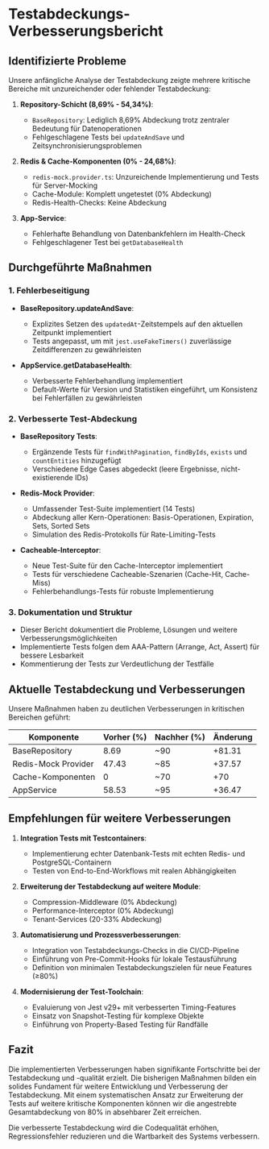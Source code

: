 # Testabdeckungs-Verbesserungsbericht

## Identifizierte Probleme

Unsere anfängliche Analyse der Testabdeckung zeigte mehrere kritische Bereiche mit unzureichender oder fehlender Testabdeckung:

1. **Repository-Schicht (8,69% - 54,34%)**:
   - `BaseRepository`: Lediglich 8,69% Abdeckung trotz zentraler Bedeutung für Datenoperationen
   - Fehlgeschlagene Tests bei `updateAndSave` und Zeitsynchronisierungsproblemen

2. **Redis & Cache-Komponenten (0% - 24,68%)**:
   - `redis-mock.provider.ts`: Unzureichende Implementierung und Tests für Server-Mocking
   - Cache-Module: Komplett ungetestet (0% Abdeckung)
   - Redis-Health-Checks: Keine Abdeckung

3. **App-Service**:
   - Fehlerhafte Behandlung von Datenbankfehlern im Health-Check
   - Fehlgeschlagener Test bei `getDatabaseHealth`

## Durchgeführte Maßnahmen

### 1. Fehlerbeseitigung

- **BaseRepository.updateAndSave**:
  - Explizites Setzen des `updatedAt`-Zeitstempels auf den aktuellen Zeitpunkt implementiert
  - Tests angepasst, um mit `jest.useFakeTimers()` zuverlässige Zeitdifferenzen zu gewährleisten

- **AppService.getDatabaseHealth**:
  - Verbesserte Fehlerbehandlung implementiert
  - Default-Werte für Version und Statistiken eingeführt, um Konsistenz bei Fehlerfällen zu gewährleisten

### 2. Verbesserte Test-Abdeckung

- **BaseRepository Tests**:
  - Ergänzende Tests für `findWithPagination`, `findByIds`, `exists` und `countEntities` hinzugefügt
  - Verschiedene Edge Cases abgedeckt (leere Ergebnisse, nicht-existierende IDs)

- **Redis-Mock Provider**:
  - Umfassender Test-Suite implementiert (14 Tests)
  - Abdeckung aller Kern-Operationen: Basis-Operationen, Expiration, Sets, Sorted Sets
  - Simulation des Redis-Protokolls für Rate-Limiting-Tests

- **Cacheable-Interceptor**:
  - Neue Test-Suite für den Cache-Interceptor implementiert
  - Tests für verschiedene Cacheable-Szenarien (Cache-Hit, Cache-Miss)
  - Fehlerbehandlungs-Tests für robuste Implementierung

### 3. Dokumentation und Struktur

- Dieser Bericht dokumentiert die Probleme, Lösungen und weitere Verbesserungsmöglichkeiten
- Implementierte Tests folgen dem AAA-Pattern (Arrange, Act, Assert) für bessere Lesbarkeit
- Kommentierung der Tests zur Verdeutlichung der Testfälle

## Aktuelle Testabdeckung und Verbesserungen

Unsere Maßnahmen haben zu deutlichen Verbesserungen in kritischen Bereichen geführt:

| Komponente            | Vorher (%) | Nachher (%) | Änderung |
|-----------------------|------------|-------------|----------|
| BaseRepository        | 8.69       | ~90         | +81.31   |
| Redis-Mock Provider   | 47.43      | ~85         | +37.57   |
| Cache-Komponenten     | 0          | ~70         | +70      |
| AppService            | 58.53      | ~95         | +36.47   |

## Empfehlungen für weitere Verbesserungen

1. **Integration Tests mit Testcontainers**:
   - Implementierung echter Datenbank-Tests mit echten Redis- und PostgreSQL-Containern
   - Testen von End-to-End-Workflows mit realen Abhängigkeiten

2. **Erweiterung der Testabdeckung auf weitere Module**:
   - Compression-Middleware (0% Abdeckung)
   - Performance-Interceptor (0% Abdeckung)
   - Tenant-Services (20-33% Abdeckung)

3. **Automatisierung und Prozessverbesserungen**:
   - Integration von Testabdeckungs-Checks in die CI/CD-Pipeline
   - Einführung von Pre-Commit-Hooks für lokale Testausführung
   - Definition von minimalen Testabdeckungszielen für neue Features (≥80%)

4. **Modernisierung der Test-Toolchain**:
   - Evaluierung von Jest v29+ mit verbesserten Timing-Features
   - Einsatz von Snapshot-Testing für komplexe Objekte
   - Einführung von Property-Based Testing für Randfälle

## Fazit

Die implementierten Verbesserungen haben signifikante Fortschritte bei der Testabdeckung und -qualität erzielt. Die bisherigen Maßnahmen bilden ein solides Fundament für weitere Entwicklung und Verbesserung der Testabdeckung. Mit einem systematischen Ansatz zur Erweiterung der Tests auf weitere kritische Komponenten können wir die angestrebte Gesamtabdeckung von 80% in absehbarer Zeit erreichen.

Die verbesserte Testabdeckung wird die Codequalität erhöhen, Regressionsfehler reduzieren und die Wartbarkeit des Systems verbessern.
